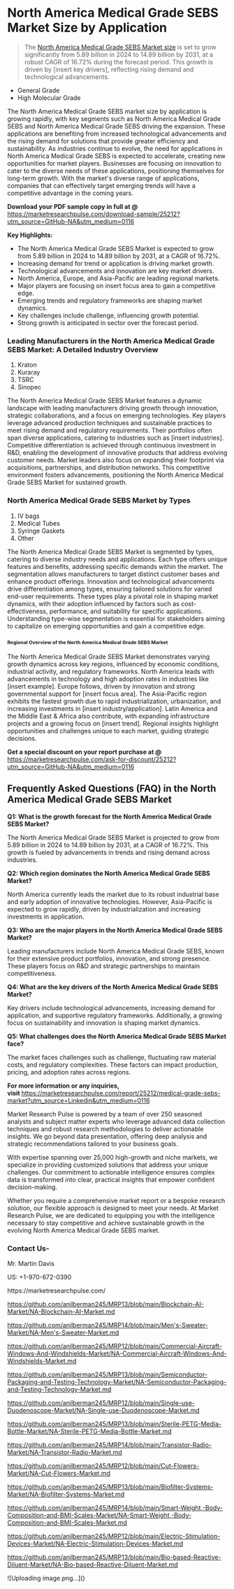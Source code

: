 <h1>North America Medical Grade SEBS Market&nbsp;Size by Application</h1><blockquote><p>The <a href="https://marketresearchpulse.com/download-sample/25212?utm_source=GitHub-NA&amp;utm_medium=0116">North America Medical Grade SEBS Market size</a> is set to grow significantly from 5.89 billion in 2024 to 14.89 billion by 2031, at a robust CAGR of 16.72% during the forecast period. This growth is driven by [insert key drivers], reflecting rising demand and technological advancements.</p></blockquote><ul><li>General Grade<li> High Molecular Grade</li></ul><p>The North America Medical Grade SEBS market size by application is growing rapidly, with key segments such as North America Medical Grade SEBS and North America Medical Grade SEBS driving the expansion. These applications are benefiting from increased technological advancements and the rising demand for solutions that provide greater efficiency and sustainability. As industries continue to evolve, the need for applications in North America Medical Grade SEBS is expected to accelerate, creating new opportunities for market players. Businesses are focusing on innovation to cater to the diverse needs of these applications, positioning themselves for long-term growth. With the market's diverse range of applications, companies that can effectively target emerging trends will have a competitive advantage in the coming years.</p><p><strong>Download your PDF sample copy in full at @ </strong><a href="https://marketresearchpulse.com/download-sample/25212?utm_source=GitHub-NA&amp;utm_medium=0116">https://marketresearchpulse.com/download-sample/25212?utm_source=GitHub-NA&amp;utm_medium=0116</a></p><p><strong>Key Highlights: </strong></p><ul><li>The North America Medical Grade SEBS Market is expected to grow from 5.89 billion in 2024 to 14.89 billion by 2031, at a CAGR of 16.72%.</li><li>Increasing demand for trend or application is driving market growth.</li><li>Technological advancements and innovation are key market drivers.</li><li>North America, Europe, and Asia-Pacific are leading regional markets.</li><li>Major players are focusing on insert focus area to gain a competitive edge.</li><li>Emerging trends and regulatory frameworks are shaping market dynamics.</li><li>Key challenges include challenge, influencing growth potential.</li><li>Strong growth is anticipated in sector over the forecast period.</li></ul><h3>Leading Manufacturers in the North America Medical Grade SEBS Market: A Detailed Industry Overview</h3><ol><li>Kraton</li><li>Kuraray</li><li>TSRC</li><li>Sinopec</li></ol><div class="flex max-w-full flex-col flex-grow"><div class="min-h-8 text-message flex w-full flex-col items-end gap-2 whitespace-normal break-words [.text-message+&amp;]:mt-5" dir="auto" data-message-author-role="assistant" data-message-id="fd8432e4-4910-450d-b182-61b7bfb0a01f" data-message-model-slug="gpt-4o"><div class="flex w-full flex-col gap-1 empty:hidden first:pt-[3px]"><div class="markdown prose w-full break-words dark:prose-invert light"><p>The North America Medical Grade SEBS Market features a dynamic landscape with leading manufacturers driving growth through innovation, strategic collaborations, and a focus on emerging technologies. Key players leverage advanced production techniques and sustainable practices to meet rising demand and regulatory requirements. Their portfolios often span diverse applications, catering to industries such as [insert industries]. Competitive differentiation is achieved through continuous investment in R&amp;D, enabling the development of innovative products that address evolving customer needs. Market leaders also focus on expanding their footprint via acquisitions, partnerships, and distribution networks. This competitive environment fosters advancements, positioning the North America Medical Grade SEBS Market for sustained growth.</p></div></div></div></div><h3>North America Medical Grade SEBS Market by Types</h3><ol><li>IV bags<li> Medical Tubes<li> Syringe Gaskets<li> Other</li></ol><div class="flex max-w-full flex-col flex-grow"><div class="min-h-8 text-message flex w-full flex-col items-end gap-2 whitespace-normal break-words [.text-message+&amp;]:mt-5" dir="auto" data-message-author-role="assistant" data-message-id="084470be-0bb7-4664-bddf-5156b4f41249" data-message-model-slug="gpt-4o-mini"><div class="flex w-full flex-col gap-1 empty:hidden first:pt-[3px]"><div class="markdown prose w-full break-words dark:prose-invert light"><p>The North America Medical Grade SEBS Market is segmented by types, catering to diverse industry needs and applications. Each type offers unique features and benefits, addressing specific demands within the market. The segmentation allows manufacturers to target distinct customer bases and enhance product offerings. Innovation and technological advancements drive differentiation among types, ensuring tailored solutions for varied end-user requirements. These types play a pivotal role in shaping market dynamics, with their adoption influenced by factors such as cost-effectiveness, performance, and suitability for specific applications. Understanding type-wise segmentation is essential for stakeholders aiming to capitalize on emerging opportunities and gain a competitive edge.</p></div></div></div></div><h3><span style="font-size: 11px;">Regional Overview of the North America Medical Grade SEBS Market</span></h3><div class="flex max-w-full flex-col flex-grow"><div class="min-h-8 text-message flex w-full flex-col items-end gap-2 whitespace-normal break-words [.text-message+&amp;]:mt-5" dir="auto" data-message-author-role="assistant" data-message-id="e9038762-ce64-4e30-91c9-9bd413514231" data-message-model-slug="gpt-4o-mini"><div class="flex w-full flex-col gap-1 empty:hidden first:pt-[3px]"><div class="markdown prose w-full break-words dark:prose-invert light"><p>The North America Medical Grade SEBS Market demonstrates varying growth dynamics across key regions, influenced by economic conditions, industrial activity, and regulatory frameworks. North America leads with advancements in technology and high adoption rates in industries like [insert example]. Europe follows, driven by innovation and strong governmental support for [insert focus area]. The Asia-Pacific region exhibits the fastest growth due to rapid industrialization, urbanization, and increasing investments in [insert industry/application]. Latin America and the Middle East &amp; Africa also contribute, with expanding infrastructure projects and a growing focus on [insert trend]. Regional insights highlight opportunities and challenges unique to each market, guiding strategic decisions.</p></div></div></div></div><p><strong>Get a special discount on your report purchase at @ </strong><a href="https://marketresearchpulse.com/ask-for-discount/25212?utm_source=GitHub-NA&amp;utm_medium=0116">https://marketresearchpulse.com/ask-for-discount/25212?utm_source=GitHub-NA&amp;utm_medium=0116</a></p><h2>Frequently Asked Questions (FAQ) in the North America Medical Grade SEBS Market</h2><p><strong>Q1: What is the growth forecast for the North America Medical Grade SEBS Market?</strong></p><p>The North America Medical Grade SEBS Market is projected to grow from 5.89 billion in 2024 to 14.89 billion by 2031, at a CAGR of 16.72%. This growth is fueled by advancements in trends and rising demand across industries.</p><p><strong>Q2: Which region dominates the North America Medical Grade SEBS Market?</strong></p><p>North America currently leads the market due to its robust industrial base and early adoption of innovative technologies. However, Asia-Pacific is expected to grow rapidly, driven by industrialization and increasing investments in application.</p><p><strong>Q3: Who are the major players in the North America Medical Grade SEBS Market?</strong></p><p>Leading manufacturers include North America Medical Grade SEBS, known for their extensive product portfolios, innovation, and strong presence. These players focus on R&amp;D and strategic partnerships to maintain competitiveness.</p><p><strong>Q4: What are the key drivers of the North America Medical Grade SEBS Market?</strong></p><p>Key drivers include technological advancements, increasing demand for application, and supportive regulatory frameworks. Additionally, a growing focus on sustainability and innovation is shaping market dynamics.</p><p><strong>Q5: What challenges does the North America Medical Grade SEBS Market face?</strong></p><p>The market faces challenges such as challenge, fluctuating raw material costs, and regulatory complexities. These factors can impact production, pricing, and adoption rates across regions.</p><p><strong>For more information or any inquiries, visit&nbsp;</strong><a href="https://marketresearchpulse.com/report/25212/medical-grade-sebs-market?utm_source=Linkedin&utm_medium=0116">https://marketresearchpulse.com/report/25212/medical-grade-sebs-market?utm_source=Linkedin&utm_medium=0116</a></p><p>Market Research Pulse is powered by a team of over 250 seasoned analysts and subject matter experts who leverage advanced data collection techniques and robust research methodologies to deliver actionable insights. We go beyond data presentation, offering deep analysis and strategic recommendations tailored to your business goals.</p><p>With expertise spanning over 25,000 high-growth and niche markets, we specialize in providing customized solutions that address your unique challenges. Our commitment to actionable intelligence ensures complex data is transformed into clear, practical insights that empower confident decision-making.</p><p>Whether you require a comprehensive market report or a bespoke research solution, our flexible approach is designed to meet your needs. At Market Research Pulse, we are dedicated to equipping you with the intelligence necessary to stay competitive and achieve sustainable growth in the evolving North America Medical Grade SEBS market.</p><h3><strong>Contact Us-</strong></h3><p>Mr. Martin Davis</p><p>US: +1-970-672-0390</p><p>https://marketresearchpulse.com/</p><p><a href="https://github.com/anilberman245/MRP13/blob/main/Blockchain-AI-Market/NA-Blockchain-AI-Market.md">https://github.com/anilberman245/MRP13/blob/main/Blockchain-AI-Market/NA-Blockchain-AI-Market.md</a></p><p><a href="https://github.com/anilberman245/MRP14/blob/main/Men's-Sweater-Market/NA-Men's-Sweater-Market.md">https://github.com/anilberman245/MRP14/blob/main/Men's-Sweater-Market/NA-Men's-Sweater-Market.md</a></p><p><a href="https://github.com/anilberman245/MRP12/blob/main/Commercial-Aircraft-Windows-And-Windshields-Market/NA-Commercial-Aircraft-Windows-And-Windshields-Market.md">https://github.com/anilberman245/MRP12/blob/main/Commercial-Aircraft-Windows-And-Windshields-Market/NA-Commercial-Aircraft-Windows-And-Windshields-Market.md</a></p><p><a href="https://github.com/anilberman245/MRP13/blob/main/Semiconductor-Packaging-and-Testing-Technology-Market/NA-Semiconductor-Packaging-and-Testing-Technology-Market.md">https://github.com/anilberman245/MRP13/blob/main/Semiconductor-Packaging-and-Testing-Technology-Market/NA-Semiconductor-Packaging-and-Testing-Technology-Market.md</a></p><p><a href="https://github.com/anilberman245/MRP12/blob/main/Single-use-Duodenoscope-Market/NA-Single-use-Duodenoscope-Market.md">https://github.com/anilberman245/MRP12/blob/main/Single-use-Duodenoscope-Market/NA-Single-use-Duodenoscope-Market.md</a></p><p><a href="https://github.com/anilberman245/MRP13/blob/main/Sterile-PETG-Media-Bottle-Market/NA-Sterile-PETG-Media-Bottle-Market.md">https://github.com/anilberman245/MRP13/blob/main/Sterile-PETG-Media-Bottle-Market/NA-Sterile-PETG-Media-Bottle-Market.md</a></p><p><a href="https://github.com/anilberman245/MRP14/blob/main/Transistor-Radio-Market/NA-Transistor-Radio-Market.md">https://github.com/anilberman245/MRP14/blob/main/Transistor-Radio-Market/NA-Transistor-Radio-Market.md</a></p><p><a href="https://github.com/anilberman245/MRP12/blob/main/Cut-Flowers-Market/NA-Cut-Flowers-Market.md">https://github.com/anilberman245/MRP12/blob/main/Cut-Flowers-Market/NA-Cut-Flowers-Market.md</a></p><p><a href="https://github.com/anilberman245/MRP13/blob/main/Biofilter-Systems-Market/NA-Biofilter-Systems-Market.md">https://github.com/anilberman245/MRP13/blob/main/Biofilter-Systems-Market/NA-Biofilter-Systems-Market.md</a></p><p><a href="https://github.com/anilberman245/MRP14/blob/main/Smart-Weight,-Body-Composition-and-BMI-Scales-Market/NA-Smart-Weight,-Body-Composition-and-BMI-Scales-Market.md">https://github.com/anilberman245/MRP14/blob/main/Smart-Weight,-Body-Composition-and-BMI-Scales-Market/NA-Smart-Weight,-Body-Composition-and-BMI-Scales-Market.md</a></p><p><a href="https://github.com/anilberman245/MRP12/blob/main/Electric-Stimulation-Devices-Market/NA-Electric-Stimulation-Devices-Market.md">https://github.com/anilberman245/MRP12/blob/main/Electric-Stimulation-Devices-Market/NA-Electric-Stimulation-Devices-Market.md</a></p><p><a href="https://github.com/anilberman245/MRP13/blob/main/Bio-based-Reactive-Diluent-Market/NA-Bio-based-Reactive-Diluent-Market.md">https://github.com/anilberman245/MRP13/blob/main/Bio-based-Reactive-Diluent-Market/NA-Bio-based-Reactive-Diluent-Market.md</a></p>
![Uploading image.png…]()
